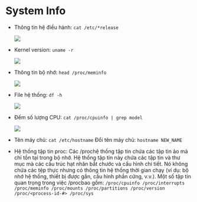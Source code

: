 # System Info

 - Thông tin hệ điều hành: `cat /etc/*release`
    
    ![](./imagr/30.png)
 
 - Kernel version: `uname -r`
    
    ![](./imagr/31.png)
   
 - Thông tin bộ nhớ: `head /proc/meminfo`
 
    ![](./imagr/32.png)
    
 - File hệ thống: `df -h`
 
    ![](./imagr/33.png)
 
 - Đếm số lượng CPU: `cat /proc/cpuinfo | grep model`
 
    ![](./imagr/34.png)
    
 - Tên máy chủ: `cat /etc/hostname` Đổi tên máy chủ:  `hostname NEW_NAME`
 - Hệ thống tập tin proc: Các /prochệ thống tập tin chứa các tập tin ảo mà chỉ tồn tại trong bộ nhớ. Hệ thống tập tin này chứa các tập tin và thư mục mà các cấu trúc hạt nhân bắt chước và cấu hình chi tiết. Nó không chứa các tệp thực nhưng có thông tin hệ thống thời gian chạy (ví dụ: bộ nhớ hệ thống, thiết bị được gắn, cấu hình phần cứng, v.v.). 
 Một số tập tin quan trọng trong việc /procbao gồm:
   `
   /proc/cpuinfo
   /proc/interrupts
   /proc/meminfo
   /proc/mounts
   /proc/partitions
   /proc/version
   /proc/<process-id-#>
   /proc/sys
   `
    
  

